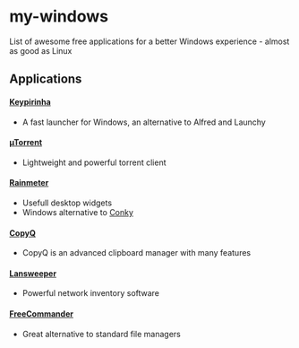 # my-windows
List of awesome free applications for a better Windows experience - almost as good as Linux

## Applications

#### [Keypirinha](https://github.com/Keypirinha) 

- A fast launcher for Windows, an alternative to Alfred and Launchy

#### [µTorrent](http://www.utorrent.com/) 

- Lightweight and powerful torrent client

#### [Rainmeter](https://www.rainmeter.net/)

- Usefull desktop widgets
- Windows alternative to [Conky](https://github.com/brndnmtthws/conky)

#### [CopyQ](https://hluk.github.io/CopyQ/)

- CopyQ is an advanced clipboard manager with many features

#### [Lansweeper](https://www.lansweeper.com)

- Powerful network inventory software

#### [FreeCommander](http://freecommander.com/en/summary/)

- Great alternative to standard file managers
